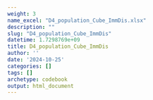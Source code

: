 ```yaml
---
weight: 3
name_excel: "D4_population_Cube_ImmDis.xlsx"
description: ""
slug: "D4_population_Cube_ImmDis"
datetime: 1.7298769e+09
title: D4_population_Cube_ImmDis
author: ''
date: '2024-10-25'
categories: []
tags: []
archetype: codebook
output: html_document
---
```


<div class="tabcontent"></div>
